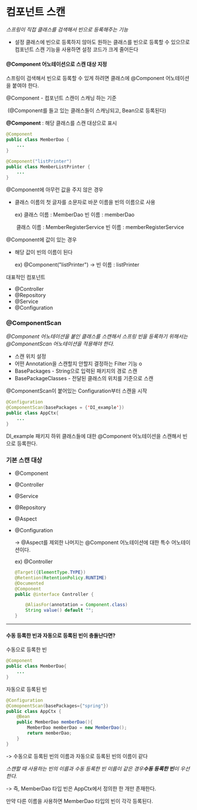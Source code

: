 # 컴포넌트 스캔

*스프링이 직접 클래스를 검색해서 빈으로 등록해주는 기능*

- 설정 클래스에 빈으로 등록하지 않아도 원하는 클래스를 빈으로 등록할 수 있으므로 컴포넌트 스캔 기능을 사용하면 설정 코드가 크게 줄어든다



#### @Component 어노테이션으로 스캔 대상 지정

스프링이 검색해서 빈으로 등록할 수 있게 하려면 클래스에 @Component 어노테이션을 붙여야 한다. 

@Component - 컴포넌트 스캔이 스캐닝 하는 기준

​							(@Component를 들고 있는 클래스들이 스캐닝되고, Bean으로 등록된다)

**@Component** : 해당 클래스를 스캔 대상으로 표시

```java
@Component
public class MemberDao {
    ...
}

@Component("listPrinter")
public class MemberListPrinter {
    ...
}
```

@Component에 아무런 값을 주지 않은 경우

- 클래스 이름의 첫 글자를 소문자로 바꾼 이름을 빈의 이름으로 사용

  ex) 클래스 이름 : MemberDao   빈 이름 : memberDao

  ​       클래스 이름 : MemberRegisterService  빈 이름 : memberRegisterService



@Component에 값이 있는 경우

- 해당 값이 빈의 이름이 된다

  ex) @Component("listPrinter")  -> 빈 이름 : listPrinter



대표적인 컴포넌트

- @Controller
- @Repository
- @Service
- @Configuration



### @ComponentScan

*@Component 어노테이션을 붙인 클래스를 스캔해서 스프링 빈을 등록하기 위해서는 @ComponentScan 어노테이션을 적용해야 한다.*

- 스캔 위치 설정
- 어떤 Annotation을 스캔할지 안할지 결정하는 Filter 기능 o
- BasePackages - String으로 입력된 패키지의 경로 스캔
- BasePackageClasses - 전달된 클래스의 위치를 기준으로 스캔 



@ComponentScan이 붙어있는 Configuration부터 스캔을 시작

```java
@Configuration
@ComponentScan(basePackages = {'DI_example'})
public class AppCtx{
    ...
}
```

DI_example 패키지 하위 클래스들에 대한 @Component 어노테이션을 스캔해서 빈으로 등록한다.



### 기본 스캔 대상

- @Component

- @Controller

- @Service

- @Repository

- @Aspect

- @Configuration

  -> @Aspect를 제외한 나머지는 @Component 어노테이션에 대한 특수 어노테이션이다.

  ex) @Controller

  ```java
  @Target({ElementType.TYPE})
  @Retention(RetentionPolicy.RUNTIME)
  @Documented
  @Component
  public @interface Controller {
  
      @AliasFor(annotation = Component.class)
      String value() default "";
  }
  ```




-----------



#### 수동 등록한 빈과 자동으로 등록된 빈이 충돌난다면?

수동으로 등록한 빈

```java
@Component
public class MemberDao{
    ...
}
```

자동으로 등록된 빈

```java
@Configuration
@ComopnentScan(basePackages={"spring"})
public class AppCtx {
    @Bean
    public MemberDao memberDao(){
        MemberDao memberDao = new MemberDao();
        return memberDao;
    }
}
```

-> 수동으로 등록된 빈의 이름과 자동으로 등록된 빈의 이름이 같다

*스캔할 때 사용하는 빈의 이름과 수동 등록한 빈 이름이 같은 경우**수동 등록한 빈**이 우선한다.*

-> 즉, MemberDao 타입 빈은 AppCtx에서 정의한 한 개만 존재한다.



만약 다른 이름을 사용하면 MemberDao 타입의 빈이 각각 등록된다.